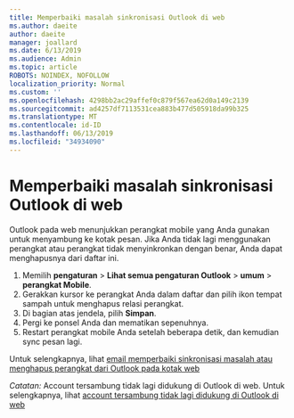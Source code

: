 ```yaml
---
title: Memperbaiki masalah sinkronisasi Outlook di web
ms.author: daeite
author: daeite
manager: joallard
ms.date: 6/13/2019
ms.audience: Admin
ms.topic: article
ROBOTS: NOINDEX, NOFOLLOW
localization_priority: Normal
ms.custom: ''
ms.openlocfilehash: 4298bb2ac29affef0c879f567ea62d0a149c2139
ms.sourcegitcommit: ad4257df7113531cea883b477d505918da99b325
ms.translationtype: MT
ms.contentlocale: id-ID
ms.lasthandoff: 06/13/2019
ms.locfileid: "34934090"
---
```

# <a name="fix-outlook-on-the-web-sync-issues"></a>Memperbaiki masalah sinkronisasi Outlook di web

Outlook pada web menunjukkan perangkat mobile yang Anda gunakan untuk menyambung ke kotak pesan. Jika Anda tidak lagi menggunakan perangkat atau perangkat tidak menyinkronkan dengan benar, Anda dapat menghapusnya dari daftar ini.

1. Memilih **pengaturan** > **Lihat semua pengaturan Outlook** > **umum** > **perangkat Mobile**.
1. Gerakkan kursor ke perangkat Anda dalam daftar dan pilih ikon tempat sampah untuk menghapus relasi perangkat.
1. Di bagian atas jendela, pilih **Simpan**.
1. Pergi ke ponsel Anda dan mematikan sepenuhnya.
1. Restart perangkat mobile Anda setelah beberapa detik, dan kemudian sync pesan lagi.

Untuk selengkapnya, lihat [email memperbaiki sinkronisasi masalah atau menghapus perangkat dari Outlook pada kotak web](https://support.office.com/article/775ed31c-05bd-4ee4-b1b3-33fad7b5b992)

*Catatan:* Account tersambung tidak lagi didukung di Outlook di web. Untuk selengkapnya, lihat [account tersambung tidak lagi didukung di Outlook di web](https://support.office.com/article/5cc526bf-e928-4a99-8b9f-5e089df7d887)